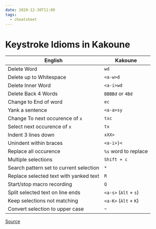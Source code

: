 ```yaml
---
date: 2020-12-30T11:09
tags:
  - cheatsheet
---
```


# Keystroke Idioms in Kakoune

| English                                 | Kakoune              |
|-----------------------------------------|----------------------|
| Delete Word                             | `wd`                 |
| Delete up to Whitespace                 | `<a-w>d`             |
| Delete Inner Word                       | `<a-i>wd`            |
| Delete Back 4 Words                     | `BBBBd` or `4Bd`     |
| Change to End of word                   | `ec`                 |
| Yank a sentence                         | `<a-a>sy`            |
| Change To next occurence of `x`         | `txc`                |
| Select next occurence of `x`            | `tx`                 |
| Indent 3 lines down                     | `xXX>`               |
| Unindent within braces                  | `<a-i>}<`            |
| Replace all occurence                   | `%s` word to replace |
| Multiple selections                     | `Shift + c`          |
| Search pattern set to current selection | `*`                  |
| Replace selected text with yanked text  | `R`                  |
| Start/stop macro recording              | `Q`                  |
| Split selected text on line ends        | `<a-s>` (`Alt` + `s`)|
| Keep selections not matching            | `<a-K>` (`Alt` + `K`)|
| Convert selection to upper case         | `~`                  |



[Source](https://cosine.blue/2019-09-06-kakoune.html)
